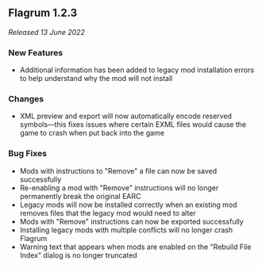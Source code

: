 ## Flagrum 1.2.3

_Released 13 June 2022_

### New Features

- Additional information has been added to legacy mod installation errors to help understand why the mod will not install

### Changes

- XML preview and export will now automatically encode reserved symbols—this fixes issues where certain EXML files would cause the game to crash when put back into the game

### Bug Fixes

- Mods with instructions to "Remove" a file can now be saved successfully
- Re-enabling a mod with "Remove" instructions will no longer permanently break the original EARC
- Legacy mods will now be installed correctly when an existing mod removes files that the legacy mod would need to alter
- Mods with "Remove" instructions can now be exported successfully
- Installing legacy mods with multiple conflicts will no longer crash Flagrum
- Warning text that appears when mods are enabled on the "Rebuild File Index" dialog is no longer truncated
